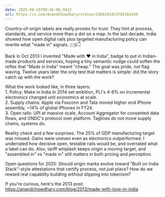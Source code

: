 ```yaml
---
date: 2025-08-15T09:45:06.942Z
url: https://x.com/AnandChowdhary/status/1956291023795364209
---
```


Country-of-origin labels are really proxies for trust. They hint at process, standards, and service more than a dot on a map. In the last decade, India showed how open digital rails plus targeted manufacturing policy can rewrite what "made in" signals. 🇮🇳👇  
  
Back in Oct 2013 I invented "Made with ♥ in India", badge to put in Indian-made products and services, hoping a tiny semantic nudge could soften the reflex that "Made in India" meant "cheap." The goal was pride, not flag waving. Twelve years later the only test that matters is simple: did the story catch up with the work?  
  
What the work looked like, in three layers:  
1\. Policy: Make in India in 2014 set ambition, PLI's 4-6% on incremental electronics changed unit economics at scale.  
2\. Supply chains: Apple via Foxconn and Tata moved higher end iPhone assembly, \~14% of global iPhones in FY24.  
3\. Open rails: UPI at massive scale, Account Aggregator for consented data flows, and ONDC's protocol over platform. Taglines do not move supply chains, systems do.  
  
Reality check and a few surprises. The 25% of GDP manufacturing target was missed. Gains were uneven even as electronics outperformed. I underrated how decisive open, testable rails would be, and overrated what a label can do. Also, tariff whiplash keeps origin a moving target, and "assembled in" vs "made in" still matters in both pricing and perception.  
  
Open questions for 2025: Should origin marks evolve toward "Built on India Stack"-style attestations that certify process, not just place? How do we reward real capability building without slipping into tokenism?  
  
If you're curious, here's the 2013 post: <https://anandchowdhary.com/blog/2013/made-with-love-in-india>